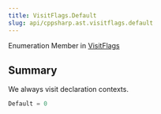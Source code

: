 ```yaml
---
title: VisitFlags.Default
slug: api/cppsharp.ast.visitflags.default
---
```

Enumeration Member in [VisitFlags](/api/cppsharp/ast/visitflags)

## Summary


We always visit declaration contexts.


```csharp
Default = 0
```

